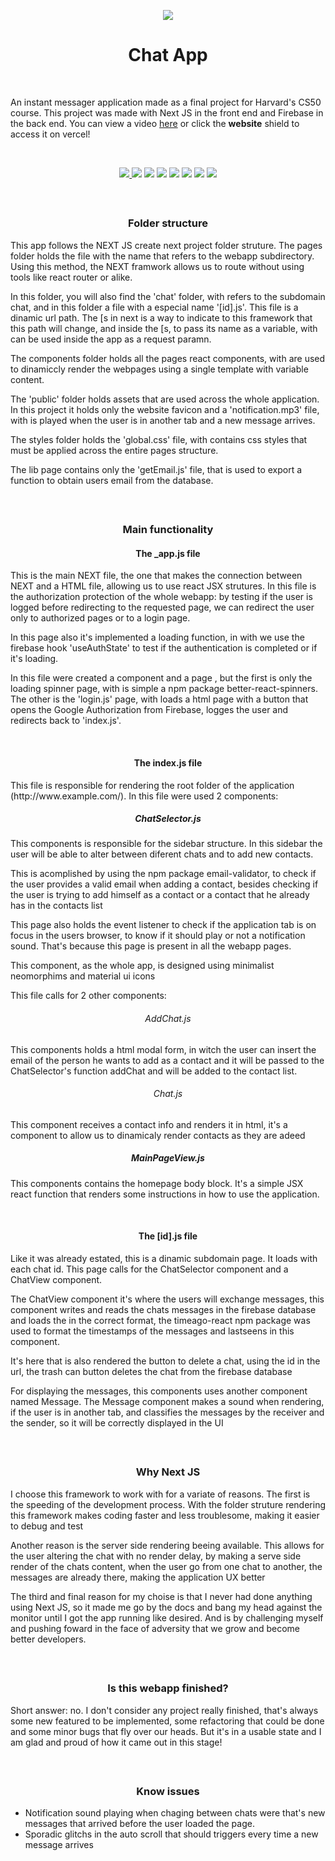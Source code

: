 <p align='center'>
    <img src='https://i.imgur.com/mIpwsMK.png'/>
</p>

<h1 align='center'>Chat App</h1>

<p>&nbsp</p>

<p>An instant messager application made as a final project for Harvard's CS50 course. This project was made with Next JS in the front end and Firebase in the back end. You can view a video <a href='https://www.youtube.com/watch?v=DXW1n6yU4QU'>here</a> or click the <strong>website</strong> shield to access it on vercel!</p>

<p>&nbsp</p>

<div align='center'>

<a href='https://chat-app-sigma-one.vercel.app/'>
      
<img src='https://img.shields.io/badge/website-000000?style=for-the-badge&logo=About.me&logoColor=white'/>

</a>

<img src='https://img.shields.io/badge/firebase-ffca28?style=for-the-badge&logo=firebase&logoColor=black'/>
<img src='https://img.shields.io/badge/next.js-000000?style=for-the-badge&logo=nextdotjs&logoColor=white'/>
<img src='https://img.shields.io/badge/JavaScript-323330?style=for-the-badge&logo=javascript&logoColor=F7DF1E'/>
<img src='https://img.shields.io/badge/React-20232A?style=for-the-badge&logo=react&logoColor=61DAFB'/>
<img src='https://img.shields.io/badge/CSS3-1572B6?style=for-the-badge&logo=css3&logoColor=white'/>
<img src='https://img.shields.io/badge/HTML5-E34F26?style=for-the-badge&logo=html5&logoColor=white'/>
<img src='https://img.shields.io/badge/Material%20UI-007FFF?style=for-the-badge&logo=mui&logoColor=white'/>
        

</div>

<p>&nbsp</p>

<h2></h2>

<h3 align="center"> Folder structure </h3>

<p>
 This app follows the NEXT JS create next project folder struture. The pages folder holds the file with the name that refers to the webapp subdirectory. Using this method, the NEXT framwork allows us to route without using tools like react router or alike.
</p>
<p>
 In this folder, you will also find the 'chat' folder, with refers to the subdomain chat, and in this folder a file with a especial name '[id].js'. This file is a dinamic url path. The [s in next is a way to indicate to this framework that this path will change, and inside the [s, to pass its name as a variable, with can be used inside the app as a request paramn.
</p>
<p>
The components folder holds all the pages react components, with are used to dinamiccly render the webpages using a single template with variable content. 
</p>
<p>
The 'public' folder holds assets that are used across the whole application. In this project it holds only the website favicon and a 'notification.mp3' file, with is played when the user is in another tab and a new message arrives. 
</p>
<p>
 The styles folder holds the 'global.css' file, with contains css styles that must be applied across the entire pages structure.
</p>
<p>
The lib page contains only the 'getEmail.js' file, that is used to export a function to obtain users email from the database.
</p>



 <p>&nbsp</p>

<h2></h2>

<h3 align="center"> Main functionality </h3>

<h4 align="center">The _app.js file</h4>
<p> 
This is the main NEXT file, the one that makes the connection between NEXT and a HTML file, allowing us to use react JSX strutures. In this file is the authorization protection of the whole webapp: by testing if the user is logged before redirecting to the requested page, we can redirect the user only to authorized pages or to a login page.
</p>
<p> In this page also it's implemented a loading function, in with we use the firebase hook 'useAuthState' to test if the authentication is completed or if it's loading.
</p>
<p>In this file were created a component and a page , but the first is only the loading spinner page, with is simple a npm package better-react-spinners. The other is the 'login.js' page, with loads a html page with a button that opens the Google Authorization from Firebase, logges the user and redirects back to 'index.js'.</p>

<p>&nbsp</p>

<h4 align="center">The index.js file</h4>
<p> This file is responsible for rendering the root folder of the application (http://www.example.com/). In this file were used 2 components:
</p>
<h5 align='center'>ChatSelector.js</h5>
<p>This components is responsible for the sidebar structure. In this sidebar the user will be able to alter between diferent chats and to add new contacts.</p>
<p>This is acomplished by using the npm package email-validator, to check if the user provides a valid email when adding a contact, besides checking if the user is trying to add himself as a contact or a contact that he already has in the contacts list </p>
<p>This page also holds the event listener to check if the application tab is on focus in the users browser, to know if it should play or not a notification sound. That's because this page is present in all the webapp pages.</p>
<p>This component, as the whole app, is designed using minimalist neomorphims and material ui icons</p>
<p>This file calls for 2 other components:</p>
<h6 align='center'>AddChat.js</h6>
<p>This components holds a html modal form, in witch the user can insert the email of the person he wants to add as a contact and it will be passed to the ChatSelector's function addChat and will be added to the contact list.</p>
<h6 align='center'>Chat.js</h6>
<p>This component receives a contact info and renders it in html, it's a component to allow us to dinamicaly render contacts as they are adeed </p>
<h5 align='center'>MainPageView.js</h5>
<p>This components contains the homepage body block. It's a simple JSX react function that renders some instructions in how to use the application.</p>

<p>&nbsp</p>

<h4 align="center">The [id].js file</h4>
<p>Like it was already estated, this is a dinamic subdomain page. It loads with each chat id. This page calls for the ChatSelector component and a ChatView component.</p>
<p>The ChatView component it's where the users will exchange messages, this component writes and reads the chats messages in the firebase database and loads the in the correct format, the timeago-react npm package was used to format the timestamps of the messages and lastseens in this component.</p>
<p>It's here that is also rendered the button to delete a chat, using the id in the url, the trash can button deletes the chat from the firebase database</p>
<p>For displaying the messages, this components uses another component named Message. The Message component makes a sound when rendering, if the user is in another tab, and classifies the messages by the receiver and the sender, so it will be correctly displayed in the UI</p>

 <p>&nbsp</p>

<h2></h2>

<h3 align="center"> Why Next JS </h3>
<p>I choose this framework to work with for a variate of reasons. The first is the speeding of the development process. With the folder struture rendering this framework makes coding faster and less troublesome, making it easier to debug and test</p>
<p>Another reason is the server side rendering beeing available. This allows for the user altering the chat with no render delay, by making a serve side render of the chats content, when the user go from one chat to another, the messages are already there, making the application UX better</p>
<p>The third and final reason for my choise is that I never had done anything using Next JS, so it made me go by the docs and bang my head against the monitor until I got the app running like desired. And is by challenging myself and pushing foward in the face of adversity that we grow and become better developers.</p>
 <p>&nbsp</p>

<h2></h2>

<h3 align='center'>Is this webapp finished?</h3>
<p>Short answer: no. I don't consider any project really finished, that's always some new featured to be implemented, some refactoring that could be done and some minor bugs that fly over our heads. But it's in a usable state and I am glad and proud of how it came out in this stage!</p>
 <p>&nbsp</p>

<h2></h2>

<h3 align='center'>Know issues</h3>
<ul>
<li>Notification sound playing when chaging between chats were that's new messages that arrived before the user loaded the page.</li>
<li>Sporadic glitchs in the auto scroll that should triggers every time a new message arrives</li>
</ul>

